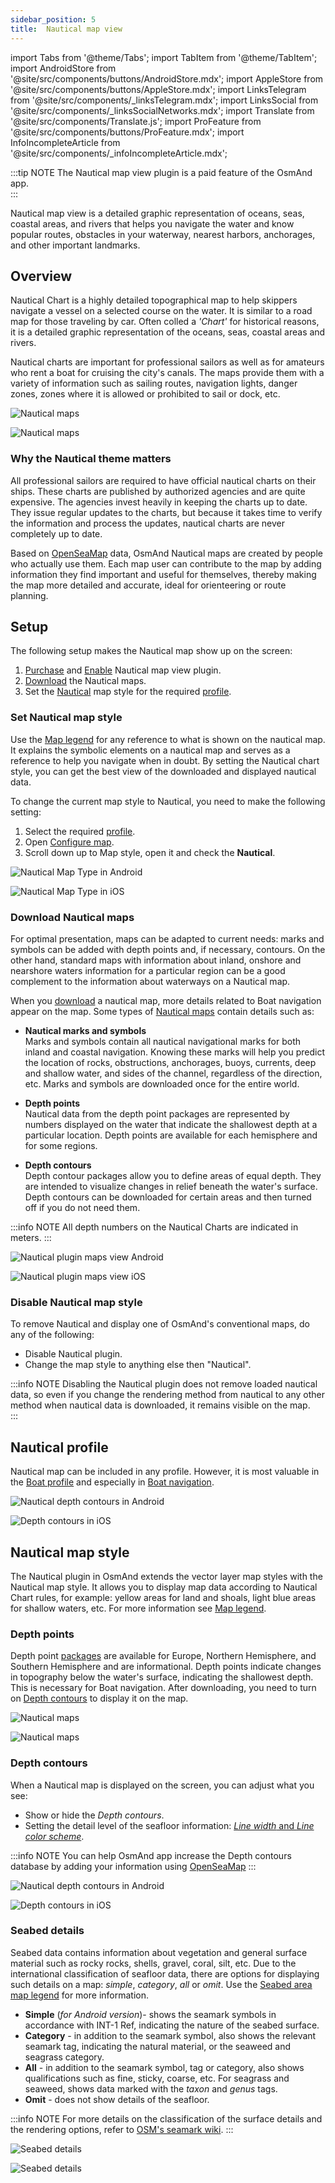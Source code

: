 ```yaml
---
sidebar_position: 5
title:  Nautical map view
---
```


import Tabs from '@theme/Tabs';
import TabItem from '@theme/TabItem';
import AndroidStore from '@site/src/components/buttons/AndroidStore.mdx';
import AppleStore from '@site/src/components/buttons/AppleStore.mdx';
import LinksTelegram from '@site/src/components/_linksTelegram.mdx';
import LinksSocial from '@site/src/components/_linksSocialNetworks.mdx';
import Translate from '@site/src/components/Translate.js';
import ProFeature from '@site/src/components/buttons/ProFeature.mdx';
import InfoIncompleteArticle from '@site/src/components/_infoIncompleteArticle.mdx';

:::tip NOTE
The Nautical map view plugin is a paid feature of the OsmAnd app.  
:::

Nautical map view is a detailed graphic representation of oceans, seas, coastal areas, and rivers that helps you navigate the water and know popular routes, obstacles in your waterway, nearest harbors, anchorages, and other important landmarks.  


## Overview

Nautical Chart is a highly detailed topographical map to help skippers navigate a vessel on a selected course on the water. It is similar to a road map for those traveling by car. Often colled a *'Chart'* for historical reasons, it is a detailed graphic representation of the oceans, seas, coastal areas and rivers.  

Nautical charts are important for professional sailors as well as for amateurs who rent a boat for cruising the city's canals. The maps provide them with a variety of information such as sailing routes, navigation lights, danger zones, zones where it is allowed or prohibited to sail or dock, etc.  

<Tabs groupId="operating-systems">

<TabItem value="android" label="Android">

![Nautical maps](@site/static/img/plugins/nautical-charts/nautical_pl_3.png) 

</TabItem>

<TabItem value="ios" label="iOS">

![Nautical maps](@site/static/img/plugins/nautical-charts/nautical_pl_4.png) 

</TabItem>

</Tabs>

 
### Why the Nautical theme matters 

All professional sailors are required to have official nautical charts on their ships. These charts are published by authorized agencies and are quite expensive. The agencies invest heavily in keeping the charts up to date. They issue regular updates to the charts, but because it takes time to verify the information and process the updates, nautical charts are never completely up to date.

Based on [OpenSeaMap](https://wiki.openstreetmap.org/wiki/OpenSeaMap) data, OsmAnd Nautical maps are created by people who actually use them. Each map user can contribute to the map by adding information they find important and useful for themselves, thereby making the map more detailed and accurate, ideal for orienteering or route planning.  


## Setup   

The following setup makes the Nautical map show up on the screen: 
1. [Purchase](../plugins/index.md#purchase) and [Enable](../plugins/index.md#enable--disable) Nautical map view plugin.  
2. [Download](#download-nautical-maps) the Nautical maps.  
3. Set the [Nautical](#set-nautical-map-style) map style for the required [profile](../personal/profiles.md).   


### Set Nautical map style

Use the [Map legend](../../user/map-legend/nautical-map.md) for any reference to what is shown on the nautical map. It explains the symbolic elements on a nautical map and serves as a reference to help you navigate when in doubt. By setting the Nautical chart style, you can get the best view of the downloaded and displayed nautical data.  

To change the current map style to Nautical, you need to make the following setting:  

1. Select the required [profile](../personal/profiles.md).  
2. Open [Configure map](../map/configure-map-menu.md).  
3. Scroll down up to Map style, open it and check the **Nautical**. 

<Tabs groupId="operating-systems">

<TabItem value="android" label="Android">  

 *<Translate android="true" ids="shared_string_menu,configure_map,map_widget_map_rendering,map_widget_renderer,nautical_renderer"/>*  

![Nautical Map Type in Android](@site/static/img/plugins/nautical-charts/and_map_style1.png)

</TabItem>

<TabItem value="ios" label="iOS">  

*<Translate ios="true" ids="shared_string_menu,configure_map,map_settings_type,map_settings_offline"/>*  

![Nautical Map Type in iOS](@site/static/img/plugins/nautical-charts/ios_nautical_map_type1.png)

</TabItem>

</Tabs>


### Download Nautical maps  

For optimal presentation, maps can be adapted to current needs: marks and symbols can be added with depth points and, if necessary, contours. On the other hand, standard maps with information about inland, onshore and nearshore waters information for a particular region can be a good complement to the information about waterways on a Nautical map.  

When you [download](../start-with/download-maps.md) a nautical map, more details related to Boat navigation appear on the map. Some types of [Nautical maps](../start-with/download-maps.md#type-of-maps) contain details such as:  

- **Nautical marks and symbols**   
Marks and symbols contain all nautical navigational marks for both inland and coastal navigation. Knowing these marks will help you predict the location of rocks, obstructions, anchorages, buoys, currents, deep and shallow water, and sides of the channel, regardless of the direction, etc. Marks and symbols are downloaded once for the entire world.    

- **Depth points**   
Nautical data from the depth point packages are represented by numbers displayed on the water that indicate the shallowest depth at a particular location. Depth points are available for each hemisphere and for some regions.     

- **Depth contours**   
Depth contour packages allow you to define areas of equal depth.  They are intended to visualize changes in relief beneath the water's surface. Depth contours can be downloaded for certain areas and then turned off if you do not need them.   

:::info NOTE
All depth numbers on the Nautical Charts are indicated in meters. 
:::

<Tabs groupId="operating-systems">

<TabItem value="android" label="Android">  

*<Translate android="true" ids="shared_string_menu,welmode_download_maps,nautical_maps"/>*  

![Nautical plugin maps view Android](@site/static/img/plugins/nautical-charts/plugin_nautical_view_android.png)

</TabItem>

<TabItem value="ios" label="iOS">  

*<Translate ios="true" ids="shared_string_menu,res_mapsres,region_nautical"/>*  

![Nautical plugin maps view iOS](@site/static/img/plugins/nautical-charts/plugin_nautical_view_ios.png)

</TabItem>

</Tabs>


### Disable Nautical map style

To remove Nautical and display one of OsmAnd's conventional maps, do any of the following:

- Disable Nautical plugin. 
- Change the map style to anything else then "Nautical". 

:::info NOTE
Disabling the Nautical plugin does not remove loaded nautical data, so even if you change the rendering method from nautical to any other method when nautical data is downloaded, it remains visible on the map.  
:::


## Nautical profile

Nautical map can be included in any profile. However, it is most valuable in the [Boat profile](../personal/profiles.md) and especially in [Boat navigation](../navigation/routing/boat-navigation.md).  

<Tabs groupId="operating-systems">

<TabItem value="android" label="Android">  

*<Translate android="true" ids="shared_string_menu,shared_string_settings,application_profiles"/>*  

![Nautical depth contours in Android](@site/static/img/plugins/nautical-charts/and_boat_profile-2.png)

</TabItem>

<TabItem value="ios" label="iOS">  

*<Translate ios="true" ids="shared_string_menu,shared_string_settings,app_profiles"/>*    

![Depth contours in iOS](@site/static/img/plugins/nautical-charts/ios_boat_profile-2.png)

</TabItem>

</Tabs>


## Nautical map style

The Nautical plugin in OsmAnd extends the vector layer map styles with the Nautical map style. It allows you to display map data according to Nautical Chart rules, for example: yellow areas for land and shoals, light blue areas for shallow waters, etc. For more information see [Map legend](../../user/map-legend/nautical-map.md).  


### Depth points

Depth point [packages](../start-with/download-maps.md#type-of-maps) are available for Europe, Northern Hemisphere, and Southern Hemisphere and are informational. Depth points indicate changes in topography below the water's surface, indicating the shallowest depth. This is necessary for Boat navigation. After downloading, you need to turn on [Depth contours](#depth-contours) to display it on the map.  

<Tabs groupId="operating-systems">

<TabItem value="android" label="Android">

![Nautical maps](@site/static/img/plugins/nautical-charts/and_depth_points.png) 

</TabItem>

<TabItem value="ios" label="iOS">

![Nautical maps](@site/static/img/plugins/nautical-charts/ios_depth_points.png) 

</TabItem>

</Tabs>


### Depth contours  

When a Nautical map is displayed on the screen, you can adjust what you see:

- Show or hide the *Depth contours*.
- Setting the detail level of the seafloor information: [*Line width* and *Line color scheme*](../map/vector-maps.md#-nautical-depth). 

:::info NOTE
You can help OsmAnd app increase the Depth contours database by adding your information using [OpenSeaMap](https://map.openseamap.org/) 
:::

<Tabs groupId="operating-systems">

<TabItem value="android" label="Android">  

*<Translate android="true" ids="shared_string_menu,configure_map,shared_string_show,nautical_depth"/>*  

![Nautical depth contours in Android](@site/static/img/plugins/nautical-charts/and_depth_contours-3.png)

</TabItem>

<TabItem value="ios" label="iOS">  

*<Translate ios="true" ids="shared_string_menu,configure_map,map_settings_style,nautical_depth"/>*    

![Depth contours in iOS](@site/static/img/plugins/nautical-charts/ios_depth_contours-2.png)

</TabItem>

</Tabs>


### Seabed details

Seabed data contains information about vegetation and general surface material such as rocky rocks, shells, gravel, coral, silt, etc. Due to the international classification of seafloor data, there are options for displaying such details on a map: *simple*, *category*, *all* or *omit*. Use the [Seabed area map legend](../map-legend/nautical-map.md#seabed-area) for more information.    

- **Simple** (*for Android version*)- shows the seamark symbols in accordance with INT-1 Ref, indicating the nature of the seabed surface.  
- **Category** - in addition to the seamark symbol, also shows the relevant seamark tag, indicating the natural material, or the seaweed and seagrass category. 
- **All** - in addition to the seamark symbol, tag or category, also shows qualifications such as fine, sticky, coarse, etc. For seagrass and seaweed, shows data marked with the *taxon* and *genus* tags.  
- **Omit** - does not show details of the seafloor.  

:::info NOTE
For more details on the classification of the surface details and the rendering options, refer to [OSM's seamark wiki](https://wiki.openstreetmap.org/wiki/Seamarks/INT-1_Section_J).
:::  
 
<Tabs groupId="operating-systems">

<TabItem value="android" label="Android">  

*<Translate android="true" ids="shared_string_menu,configure_map,rendering_category_others,rendering_attr_seabedDetail_name"/>*  

![Seabed details](@site/static/img/plugins/nautical-charts/and_seabed_details1.png)

</TabItem>

<TabItem value="ios" label="iOS">  

*<Translate ios="true" ids="shared_string_menu,configure_map,map_settings_style,nautical_depth"/>*     

![Seabed details](@site/static/img/plugins/nautical-charts/ios_seabed_details.png)

</TabItem>

</Tabs>
